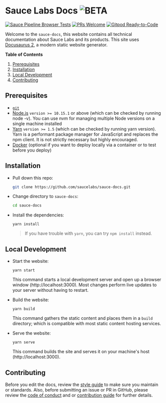 # Sauce Labs Docs ![BETA](https://img.shields.io/badge/beta!-blue?style=for-the-badge)

<!-- [START badges] -->
[![Sauce Pipeline Browser Tests](https://github.com/saucelabs/sauce-docs/workflows/Sauce%20Pipeline%20Browser%20Tests/badge.svg?branch=master)](https://github.com/saucelabs/sauce-docs/actions)
[![PRs Welcome](https://img.shields.io/badge/PRs-welcome-brightgreen.svg)](CONTRIBUTING.MD) <a href="https://gitpod.io/#https://github.com/saucelabs/sauce-docs"><img src="https://img.shields.io/badge/Gitpod-Ready--to--Code-blue?logo=gitpod" alt="Gitpod Ready-to-Code"/></a>
<!-- [END badges] -->

Welcome to the `sauce-docs`, this website contains all technical documentation about Sauce Labs and its products. This site uses [Docusaurus 2](https://v2.docusaurus.io/), a modern static website generator.

__Table of Contents__

1. [Prerequisites](#prerequisites)
2. [Installation](#installation)
3. [Local Development](#local-development)
4. [Contributing](#contributing)

## Prerequisites

* [`git`](https://git-scm.com/downloads)
* [Node.js](https://nodejs.org/en/download/) `version >= 10.15.1` or above (which can be checked by running node -v). You can use nvm for managing multiple Node versions on a single machine installed
* [Yarn](https://yarnpkg.com/en/) `version >= 1.5` (which can be checked by running yarn version). Yarn is a performant package manager for JavaScript and replaces the npm client. It is not strictly necessary but highly encouraged.
* [Docker](https://docs.docker.com/get-docker/) (optional if you want to deploy locally via a container or to test before you deploy)

## Installation

* Pull down this repo:
	
	```bash
	git clone https://github.com/saucelabs/sauce-docs.git
	```
 
* Change directory to `sauce-docs`:
    
    ```bash
    cd sauce-docs
    ```
  
* Install the dependencies:
	
	```
	yarn install
	```
 
    > If you have trouble with `yarn`, you can try `npm install` instead.

## Local Development

* Start the website:
	
	```
	yarn start
	```

	This command starts a local development server and open up a browser window (http://localhost:3000). Most changes perform live updates to your server without having to restart.

* Build the website:
	
	```
	yarn build
	```

	This command gathers the static content and places them in a `build` directory; which is compatible with most static content hosting services.

* Serve the website:
	
	```
	yarn serve
	```
	
	This command builds the site and serves it on your machine's host (http://localhost:3000).


## Contributing

Before you edit the docs, review the [style guide](docs/contributing/style-guide/mkdwn-styles.md) to make sure you maintain or standards. Also, before submitting an issue or PR in GitHub, please review the [code of conduct](docs/contributing/code-of-conduct.md) and or [contribution guide](CONTRIBUTING.MD) for further details.
